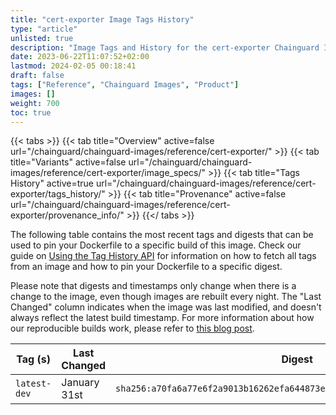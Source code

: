 ```yaml
---
title: "cert-exporter Image Tags History"
type: "article"
unlisted: true
description: "Image Tags and History for the cert-exporter Chainguard Image"
date: 2023-06-22T11:07:52+02:00
lastmod: 2024-02-05 00:18:41
draft: false
tags: ["Reference", "Chainguard Images", "Product"]
images: []
weight: 700
toc: true
---
```


{{< tabs >}}
{{< tab title="Overview" active=false url="/chainguard/chainguard-images/reference/cert-exporter/" >}}
{{< tab title="Variants" active=false url="/chainguard/chainguard-images/reference/cert-exporter/image_specs/" >}}
{{< tab title="Tags History" active=true url="/chainguard/chainguard-images/reference/cert-exporter/tags_history/" >}}
{{< tab title="Provenance" active=false url="/chainguard/chainguard-images/reference/cert-exporter/provenance_info/" >}}
{{</ tabs >}}

The following table contains the most recent tags and digests that can be used to pin your Dockerfile to a specific build of this image. Check our guide on [Using the Tag History API](/chainguard/chainguard-images/using-the-tag-history-api/) for information on how to fetch all tags from an image and how to pin your Dockerfile to a specific digest.

Please note that digests and timestamps only change when there is a change to the image, even though images are rebuilt every night. The "Last Changed" column indicates when the image was last modified, and doesn't always reflect the latest build timestamp. For more information about how our reproducible builds work, please refer to [this blog post](https://www.chainguard.dev/unchained/reproducing-chainguards-reproducible-image-builds).

| Tag (s)       | Last Changed | Digest                                                                    |
|---------------|--------------|---------------------------------------------------------------------------|
|  `latest-dev` | January 31st | `sha256:a70fa6a77e6f2a9013b16262efa644873eb95113072ae4fce0e48bf59daaf873` |

